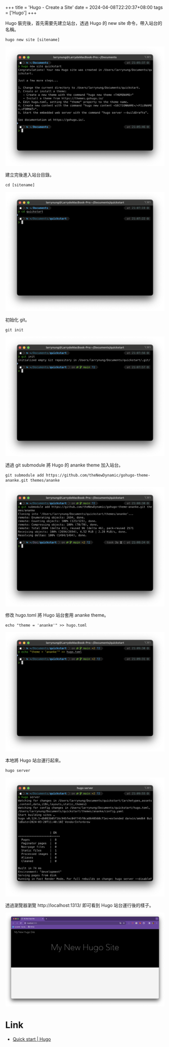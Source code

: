+++
title = 'Hugo - Create a Site'
date = 2024-04-08T22:20:37+08:00
tags = ['Hugo']
+++

Hugo 裝完後，首先需要先建立站台，透過 Hugo 的 new site 命令，帶入站台的名稱。

    hugo new site [sitename]

![1.png](1.png)


建立完後進入站台目錄。

    cd [sitename]

![2.png](2.png)


初始化 git。

    git init

![3.png](3.png)


透過 git submodule 將 Hugo 的 ananke theme 加入站台。

    git submodule add https://github.com/theNewDynamic/gohugo-theme-ananke.git themes/ananke

![4.png](4.png)


修改 hugo.toml 將 Hugo 站台套用 ananke theme。

    echo "theme = 'ananke'" >> hugo.toml

![5.png](5.png)


本地將 Hugo 站台運行起來。

    hugo server

![6.png](6.png)


透過瀏覽器瀏覽 http://localhost:1313/ 即可看到 Hugo 站台運行後的樣子。

![7.png](7.png)


Link
====
* [Quick start | Hugo](https://gohugo.io/getting-started/quick-start/)